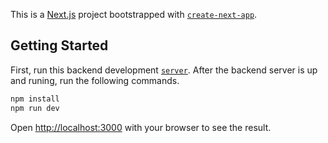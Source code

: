 This is a [Next.js](https://nextjs.org/) project bootstrapped with [`create-next-app`](https://github.com/vercel/next.js/tree/canary/packages/create-next-app).

## Getting Started

First, run this backend development [`server`](https://github.com/LervinU/commit-server).
After the backend server is up and runing, run the following commands.

```bash
npm install
npm run dev
```

Open [http://localhost:3000](http://localhost:3000) with your browser to see the result.

